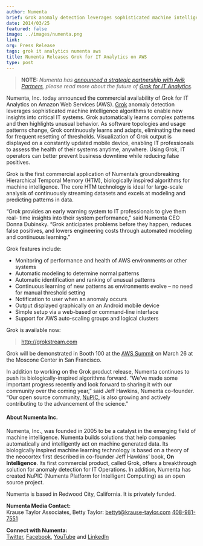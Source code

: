 ```yaml
---
author: Numenta
brief: Grok anomaly detection leverages sophisticated machine intelligence algorithms to enable new insights into critical IT systems. Grok automatically learns complex patterns and then
date: 2014/03/25
featured: false
image: ../images/numenta.png
link:
org: Press Release
tags: grok it analytics numenta aws
title: Numenta Releases Grok for IT Analytics on AWS
type: post
---
```


> **NOTE:** *Numenta has [announced a strategic partnership with Avik
  Partners](/press/2015/08/19/numenta-announces-licensing-of-grok-for-it-to-avik-partners/),
  please read more about the future of
  [Grok for IT Analytics](http://grokstream.com).*

Numenta, Inc. today announced the commercial
availability of Grok for IT Analytics on Amazon Web Services (AWS).
[Grok](http://grokstream.com) anomaly detection leverages sophisticated machine
intelligence algorithms to enable new insights into critical IT systems. Grok
automatically learns complex patterns and then highlights unusual behavior.  As
software topologies and usage patterns change, Grok continuously learns and
adapts, eliminating the need for frequent resetting of thresholds. Visualization
of Grok output is displayed on a constantly updated mobile device, enabling IT
professionals to assess the health of their systems anytime, anywhere.  Using
Grok, IT operators can better prevent business downtime while reducing false
positives.

Grok is the first commercial application of Numenta’s groundbreaking
Hierarchical Temporal Memory (HTM), biologically inspired algorithms for machine
intelligence. The core HTM technology is ideal for large-scale analysis of
continuously streaming datasets and excels at modeling and predicting patterns
in data.

“Grok provides an early warning system to IT professionals to give them real-
time insights into their system performance,” said Numenta CEO Donna Dubinsky.
“Grok anticipates problems before they happen, reduces false positives, and
lowers engineering costs through automated modeling and continuous learning.”

Grok features include:

* Monitoring of performance and health of AWS environments or other systems
* Automatic modeling to determine normal patterns
* Automatic identification and ranking of unusual patterns
* Continuous learning of new patterns as environments evolve – no need for
  manual threshold setting
* Notification to user when an anomaly occurs
* Output displayed graphically on an Android mobile device
* Simple setup via a web-based or command-line interface
* Support for AWS auto-scaling groups and logical clusters

Grok is available now:

> http://grokstream.com

Grok will be demonstrated in Booth 100 at the
[AWS Summit](http://searchaws.techtarget.com/photostory/2240219795/Amazon-Summit-showcases-new-cloud-product-initiatives/1/AWS-Summit-2014-Product-partner-and-price-news)
on March 26 at the Moscone Center in San Francisco.

In addition to working on the Grok product release, Numenta continues to push
its biologically-inspired algorithms forward.  “We’ve made some important
progress recently and look forward to sharing it with our community over the
coming year,” said Jeff Hawkins, Numenta co-founder. “Our open source community,
[NuPIC](http://numenta.org), is also growing and actively
contributing to the advancement of the science.”


#### About Numenta Inc.

Numenta, Inc., was founded in 2005 to be a catalyst in the emerging field of
machine intelligence. Numenta builds solutions that help companies automatically
and intelligently act on machine generated data.  Its biologically inspired
machine learning technology is based on a theory of the neocortex first
described in co-founder Jeff Hawkins’ book, **On Intelligence**. Its first
commercial product, called Grok, offers a breakthrough solution for anomaly
detection for IT Operations. In addition, Numenta has created NuPIC (Numenta
Platform for Intelligent Computing) as an open source project.

Numenta is based in Redwood City, California. It is privately funded.

**Numenta Media Contact:** <br/>
Krause Taylor Associates,
Betty Taylor:
[bettyt@krause-taylor.com](mailto:bettyt@krause-taylor.com)
[408-981-7551](tel:+1-408-981-7551)

**Connect with Numenta:** <br/>
[Twitter](https://twitter.com/numenta),
[Facebook](https://www.facebook.com/pages/Numenta/321559142118?ref=br_tf),
[YouTube](https://www.youtube.com/user/numenta) and
[LinkedIn](https://www.linkedin.com/company/numenta)
